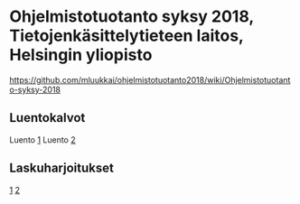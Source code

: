 # Ohjelmistotuotanto syksy 2018, Tietojenkäsittelytieteen laitos, Helsingin yliopisto

<https://github.com/mluukkai/ohjelmistotuotanto2018/wiki/Ohjelmistotuotanto-syksy-2018>

## Luentokalvot

Luento [1](https://github.com/mluukkai/ohjelmistotuotanto2018/blob/master/kalvot/luento1.pdf?raw=true) 
Luento [2](https://github.com/mluukkai/ohjelmistotuotanto2018/blob/master/kalvot/luento2.pdf?raw=true)


## Laskuharjoitukset

[1](https://github.com/mluukkai/Ohjelmistotuotanto2018/blob/master/laskarit/1.md) [2](https://github.com/mluukkai/Ohjelmistotuotanto2018/blob/master/laskarit/2.md)
